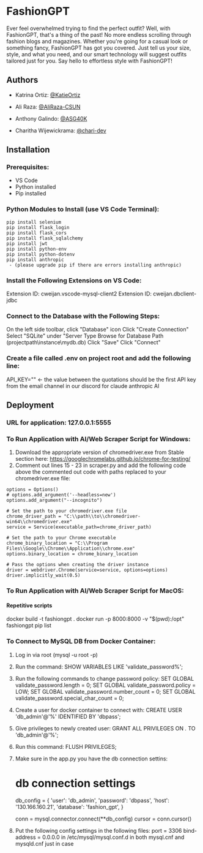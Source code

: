 
# FashionGPT

Ever feel overwhelmed trying to find the perfect outfit? Well, with FashionGPT, that's a thing of the past! No more endless scrolling through fashion blogs and magazines. Whether you're going for a casual look or something fancy, FashionGPT has got you covered. Just tell us your size, style, and what you need, and our smart technology will suggest outfits tailored just for you. Say hello to effortless style with FashionGPT!


## Authors

- Katrina Ortiz: [@KatieOrtiz](https://github.com/KatieOrtiz)

- Ali Raza: [@AliRaza-CSUN](https://github.com/AliRaza-CSUN)

- Anthony Galindo: [@ASG40K](https://github.com/ASG40K)

- Charitha Wijewickrama: [@chari-dev](https://github.com/chari-dev)


## Installation

### Prerequisites:
- VS Code
- Python installed
- Pip installed

### Python Modules to Install (use VS Code Terminal):
    pip install selenium
    pip install flask_login
    pip install flask_cors
    pip install flask_sqlalchemy
    pip install jwt
    pip install python-env
    pip install python-dotenv
    pip install anthropic
     - (please upgrade pip if there are errors installing anthropic)

### Install the Following Extensions on VS Code:
Extension ID: cweijan.vscode-mysql-client2
Extension ID: cweijan.dbclient-jdbc

### Connect to the Database with the Following Steps:
On the left side toolbar, click "Database" icon
Click "Create Connection"
Select "SQLite" under "Server Type
Browse for Database Path (projectpath\instance\mydb.db)
Click "Save" 
Click "Connect"

### Create a file called .env on project root and add the following line:
API_KEY="" <- the value between the quotations should be the first API key from the email channel in our discord for claude anthropic AI
## Deployment

### URL for application: 127.0.0.1:5555

### To Run Application with AI/Web Scraper Script for Windows:

  1. Download the appropriate version of chromedriver.exe from Stable section here: https://googlechromelabs.github.io/chrome-for-testing/
  2. Comment out lines 15 - 23 in scraper.py and add the following code above the commented out code with paths replaced to your chromedriver.exe file:

    options = Options()
    # options.add_argument('--headless=new')
    options.add_argument("--incognito")

    # Set the path to your chromedriver.exe file
    chrome_driver_path = "C:\\path\\to\\chromedriver-win64\\chromedriver.exe"
    service = Service(executable_path=chrome_driver_path)

    # Set the path to your Chrome executable
    chrome_binary_location = "C:\\Program Files\\Google\\Chrome\\Application\\chrome.exe"
    options.binary_location = chrome_binary_location

    # Pass the options when creating the driver instance
    driver = webdriver.Chrome(service=service, options=options)
    driver.implicitly_wait(0.5)


### To Run Application with AI/Web Scraper Script for MacOS:


#### Repetitive scripts
docker build -t fashiongpt .
docker run -p 8000:8000 -v "$(pwd):/opt" fashiongpt
pip list 

### To Connect to MySQL DB from Docker Container:
1. Log in via root (mysql -u root -p)
2. Run the command: 
    SHOW VARIABLES LIKE 'validate_password%';
3. Run the following commands to change password policy:
    SET GLOBAL validate_password.length = 0;
    SET GLOBAL validate_password.policy = LOW;
    SET GLOBAL validate_password.number_count = 0;
    SET GLOBAL validate_password.special_char_count = 0;

4. Create a user for docker container to connect with: 
    CREATE USER 'db_admin'@'%' IDENTIFIED BY 'dbpass';

5. Give privileges to newly created user:
    GRANT ALL PRIVILEGES ON *.* TO 'db_admin'@'%';

6. Run this command:
    FLUSH PRIVILEGES;

7. Make sure in the app.py you have the db connection settins:
    # db connection settings
    db_config = {
        'user': 'db_admin',
        'password': 'dbpass',
        'host': '130.166.160.21',
        'database': 'fashion_gpt',
    }

    conn = mysql.connector.connect(**db_config)
    cursor = conn.cursor()

8. Put the following config settings in the following files:
    port = 3306
    bind-address = 0.0.0.0
    in /etc/mysql/mysql.conf.d in both mysql.cnf and mysqld.cnf just in case